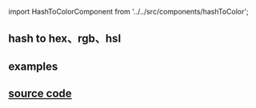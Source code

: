 import HashToColorComponent from '../../src/components/hashToColor';

## hash to hex、rgb、hsl

## examples

<HashToColorComponent/>

## [source code](https://github.com/z9956/Notes/blob/main/src/utils/hashToColor.js)
